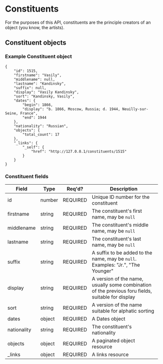 Constituents
====================

For the purposes of this API, constituents are the principle creators of an 
object (you know, the artists).

## Constituent objects

### Example Constituent object

    {
        "id": 1515, 
        "firstname": "Vasily", 
        "middlename": null, 
        "lastname": "Kandinsky", 
        "suffix": null,
        "display": "Vasily Kandinsky", 
        "sort": "Kandinsky, Vasily", 
        "dates": {
            "begin": 1866, 
            "display": "b. 1866, Moscow, Russia; d. 1944, Neuilly-sur-Seine, France", 
            "end": 1944
        }, 
        "nationality": "Russian", 
        "objects": {
            "total_count": 17
        }, 
        "_links": {
            "_self": {
                "href": "http://127.0.0.1/constituents/1515"
            }
        }
    }

### Constituent fields

<table>
    <thead>
        <tr>
            <th>Field</th>
            <th>Type</th>
            <th>Req'd?</th>
            <th>Description</th>
        </tr>
    </thead>
    <tbody>
        <tr>
            <td>id</td>
            <td>number</td>
            <td>REQUIRED</td>
            <td>Unique ID number for the constituent</td>
        </tr>
        <tr>
            <td>firstname</td>
            <td>string</td>
            <td>REQUIRED</td>
            <td>The constituent's first name, may be <code>null</code></td>
        </tr>
        <tr>
            <td>middlename</td>
            <td>string</td>
            <td>REQUIRED</td>
            <td>The constituent's middle name, may be <code>null</code></td>
        </tr>
        <tr>
            <td>lastname</td>
            <td>string</td>
            <td>REQUIRED</td>
            <td>The constituent's last name, may be <code>null</code></td>
        </tr>
        <tr>
            <td>suffix</td>
            <td>string</td>
            <td>REQUIRED</td>
            <td>A suffix to be added to the name, may be <code>null</code>. 
                Examples: "Jr.", "The Younger"</td>
        </tr>
        <tr>
            <td>display</td>
            <td>string</td>
            <td>REQUIRED</td>
            <td>A version of the name, usually some combination of the 
                previous foru fields, suitable for display</td>
        </tr>
        <tr>
            <td>sort</td>
            <td>string</td>
            <td>REQUIRED</td>
            <td>A version of the name suitable for alphatic sorting</td>
        </tr>
        <tr>
            <td>dates</td>
            <td>object</td>
            <td>REQUIRED</td>
            <td>A Dates object</td>
        </tr>
        <tr>
            <td>nationality</td>
            <td>string</td>
            <td>REQUIRED</td>
            <td>The constituent's nationality</td>
        </tr>
        <tr>
            <td>objects</td>
            <td>object</td>
            <td>REQUIRED</td>
            <td>A paginated object resource</td>
        </tr>
        <tr>
            <td>_links</td>
            <td>object</td>
            <td>REQUIRED</td>
            <td>A links resource</td>
        </tr>
    </tbody>
</table>
